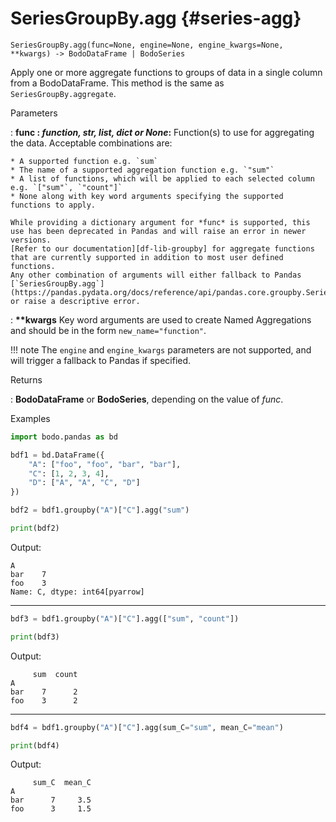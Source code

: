 # SeriesGroupBy.agg {#series-agg}
```
SeriesGroupBy.agg(func=None, engine=None, engine_kwargs=None, **kwargs) -> BodoDataFrame | BodoSeries
```

Apply one or more aggregate functions to groups of data in a single column from a BodoDataFrame. This method is the same as `SeriesGroupBy.aggregate`.

<p class="api-header">Parameters</p>

: __func : *function, str, list, dict or None*:__ Function(s) to use for aggregating the data. Acceptable combinations are:

    * A supported function e.g. `sum`
    * The name of a supported aggregation function e.g. `"sum"`
    * A list of functions, which will be applied to each selected column e.g. `["sum"`, `"count"]`
    * None along with key word arguments specifying the supported functions to apply.

    While providing a dictionary argument for *func* is supported, this use has been deprecated in Pandas and will raise an error in newer versions.
    [Refer to our documentation][df-lib-groupby] for aggregate functions that are currently supported in addition to most user defined functions.
    Any other combination of arguments will either fallback to Pandas [`SeriesGroupBy.agg`](https://pandas.pydata.org/docs/reference/api/pandas.core.groupby.SeriesGroupBy.agg.html#pandas.core.groupby.SeriesGroupBy.agg) or raise a descriptive error.

: __\*\*kwargs__ Key word arguments are used to create Named Aggregations and should be in the form `new_name="function"`.

!!! note
    The `engine` and `engine_kwargs` parameters are not supported, and will trigger a fallback to Pandas if specified.

<p class="api-header">Returns</p>

: __BodoDataFrame__ or __BodoSeries__, depending on the value of *func*.

<p class="api-header">Examples</p>


``` py
import bodo.pandas as bd

bdf1 = bd.DataFrame({
    "A": ["foo", "foo", "bar", "bar"],
    "C": [1, 2, 3, 4],
    "D": ["A", "A", "C", "D"]
})

bdf2 = bdf1.groupby("A")["C"].agg("sum")

print(bdf2)
```
Output:
```
A
bar    7
foo    3
Name: C, dtype: int64[pyarrow]
```
---
``` py
bdf3 = bdf1.groupby("A")["C"].agg(["sum", "count"])

print(bdf3)
```
Output:
```
     sum  count
A
bar    7      2
foo    3      2
```
---
``` py
bdf4 = bdf1.groupby("A")["C"].agg(sum_C="sum", mean_C="mean")

print(bdf4)
```
Output:
```
     sum_C  mean_C
A
bar      7     3.5
foo      3     1.5
```
